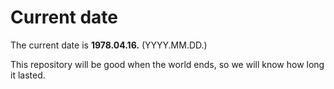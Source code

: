 # Current date

The current date is **1978.04.16.** (YYYY.MM.DD.)

This repository will be good when the world ends, so we will know how long it lasted.
